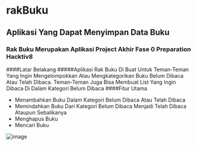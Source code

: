 # rakBuku
## Aplikasi Yang Dapat Menyimpan Data Buku
### Rak Buku Merupakan Aplikasi Project Akhir Fase 0 Preparation Hacktiv8
####Latar Belakang
#####Aplikasi Rak Buku Di Buat Untuk Teman-Teman Yang Ingin Mengelompokkan Atau Mengkategorikan Buku Belum Dibaca Atau Telah Dibaca. Teman-Teman Juga Bisa Membuat List Yang Ingin Dibaca Di Dalam Kategori Belum Dibaca
####Fitur Utama
* Menambahkan Buku Dalam Kategori Belum Dibaca Atau Telah Dibaca
* Memindahkan Buku Dari Kategori Belum Dibaca Menjadi Telah Dibaca Ataupun Sebalikanya
* Menghapus Buku
* Mencari Buku


![image](https://user-images.githubusercontent.com/34185874/149900675-5d123f66-3101-4c27-b382-50e5e497321c.png)
